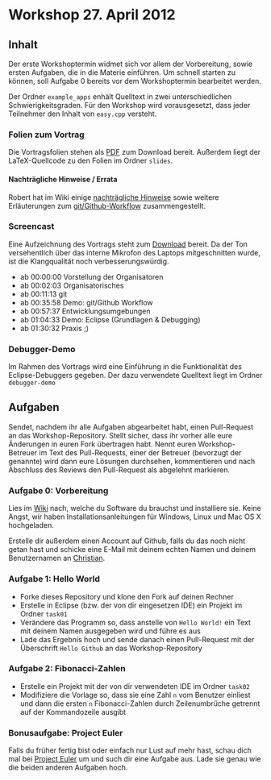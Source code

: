 # Workshop 27. April 2012

## Inhalt

Der erste Workshoptermin widmet sich vor allem der Vorbereitung, sowie ersten Aufgaben, die in die Materie einführen. Um schnell starten zu können, soll Aufgabe 0 bereits vor dem Workshoptermin bearbeitet werden.

Der Ordner `example_apps` enhält Quelltext in zwei unterschiedlichen Schwierigkeitsgraden. Für den Workshop wird vorausgesetzt, dass jeder Teilnehmer den Inhalt von `easy.cpp` versteht.

### Folien zum Vortrag

Die Vortragsfolien stehen als [PDF](kit-cpp-workshop.github.com/raw/downloads/workshops/ss12-01/slides.pdf) zum Download bereit. Außerdem liegt der LaTeX-Quellcode zu den Folien im Ordner `slides`.

#### Nachträgliche Hinweise / Errata

Robert hat im Wiki einige [nachträgliche Hinweise](https://github.com/kit-cpp-workshop/workshop-ss12-01/wiki/Nachträgliche-Hinweise) sowie weitere Erläuterungen zum [git/Github-Workflow](https://github.com/kit-cpp-workshop/workshop-ss12-01/wiki/Workflow-mit-Git-und-GitHub) zusammengestellt.

### Screencast

Eine Aufzeichnung des Vortrags steht zum [Download](http://ubuntuone.com/2YXqg8bZq8uxkTOKZX5YU0) bereit. Da der Ton versehentlich über das interne Mikrofon des Laptops mitgeschnitten wurde, ist die Klangqualität noch verbesserungswürdig.

 - ab 00:00:00 Vorstellung der Organisatoren
 - ab 00:02:03 Organisatorisches 
 - ab 00:11:13 git
 - ab 00:35:58 Demo: git/Github Workflow
 - ab 00:57:37 Entwicklungsumgebungen
 - ab 01:04:33 Demo: Eclipse (Grundlagen & Debugging)
 - ab 01:30:32 Praxis ;)

### Debugger-Demo

Im Rahmen des Vortrags wird eine Einführung in die Funktionalität des Eclipse-Debuggers gegeben. Der dazu verwendete Quelltext liegt im Ordner `debugger-demo`

## Aufgaben

Sendet, nachdem ihr alle Aufgaben abgearbeitet habt, einen Pull-Request an das Workshop-Repository. Stellt sicher, dass ihr vorher alle eure Änderungen in euren Fork übertragen habt. Nennt euren Workshop-Betreuer im Text des Pull-Requests, einer der Betreuer (bevorzugt der genannte) wird dann eure Lösungen durchsehen, kommentieren und nach Abschluss des Reviews den Pull-Request als abgelehnt markieren.

### Aufgabe 0: Vorbereitung

Lies im [Wiki](https://github.com/kit-cpp-workshop/workshop-ss12-01/wiki) nach, welche du Software du brauchst und installiere sie. Keine Angst, wir haben Installationsanleitungen für Windows, Linux und Mac OS X hochgeladen.

Erstelle dir außerdem einen Account auf Github, falls du das noch nicht getan hast und schicke eine E-Mail mit deinem echten Namen und deinem Benutzernamen an [Christian](mailto:christian.kaeser@student.kit.edu).


### Aufgabe 1: Hello World

 - Forke dieses Repository und klone den Fork auf deinen Rechner
 - Erstelle in Eclipse (bzw. der von dir eingesetzen IDE) ein Projekt im Ordner `task01`
 - Verändere das Programm so, dass anstelle von `Hello World!` ein Text mit deinem Namen ausgegeben wird und führe es aus
 - Lade das Ergebnis hoch und sende danach einen Pull-Request mit der Überschrift `Hello Github` an das Workshop-Repository

### Aufgabe 2: Fibonacci-Zahlen

 - Erstelle ein Projekt mit der von dir verwendeten IDE im Ordner `task02`
 - Modifiziere die Vorlage so, dass sie eine Zahl `n` vom Benutzer einliest und dann die ersten `n` Fibonacci-Zahlen durch Zeilenumbrüche getrennt auf der Kommandozeile ausgibt


### Bonusaufgabe: Project Euler

Falls du früher fertig bist oder einfach nur Lust auf mehr hast, schau dich mal bei [Project Euler](http://projecteuler.net/) um und such dir eine Aufgabe aus. Lade sie genau wie die beiden anderen Aufgaben hoch.
